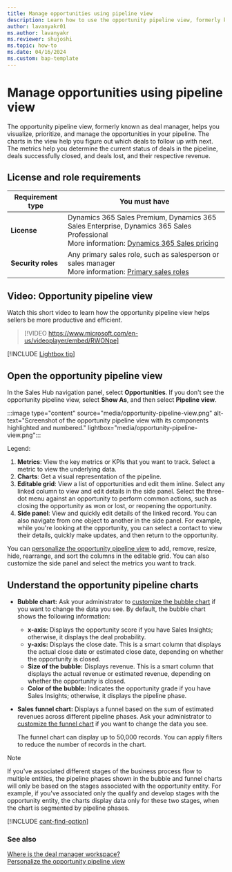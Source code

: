 ```yaml
---
title: Manage opportunities using pipeline view 
description: Learn how to use the opportunity pipeline view, formerly known as deal manager, to visualize, prioritize, and manage the opportunities in your pipeline.
author: lavanyakr01
ms.author: lavanyakr
ms.reviewer: shujoshi
ms.topic: how-to 
ms.date: 04/16/2024
ms.custom: bap-template 
---
```


# Manage opportunities using pipeline view

The opportunity pipeline view, formerly known as deal manager, helps you visualize, prioritize, and manage the opportunities in your pipeline. The charts in the view help you figure out which deals to follow up with next. The metrics help you determine the current status of deals in the pipeline, deals successfully closed, and deals lost, and their respective revenue.

## License and role requirements

| Requirement type | You must have |  
|-----------------------|---------|
| **License** | Dynamics 365 Sales Premium, Dynamics 365 Sales Enterprise, Dynamics 365 Sales Professional <br>More information: [Dynamics 365 Sales pricing](https://dynamics.microsoft.com/sales/pricing/) |
| **Security roles** | Any primary sales role, such as salesperson or sales manager<br>More information: [Primary sales roles](security-roles-for-sales.md#primary-sales-roles) |

## Video: Opportunity pipeline view

Watch this short video to learn how the opportunity pipeline view helps sellers be more productive and efficient.  

> [!VIDEO https://www.microsoft.com/en-us/videoplayer/embed/RWONpe]

[!INCLUDE [Lightbox tip](~/../shared-content/shared/lightbox-tip.md)]

## Open the opportunity pipeline view  

In the Sales Hub navigation panel, select **Opportunities**. If you don't see the opportunity pipeline view, select **Show As**, and then select **Pipeline view**.

:::image type="content" source="media/opportunity-pipeline-view.png" alt-text="Screenshot of the opportunity pipeline view with its components highlighted and numbered." lightbox="media/opportunity-pipeline-view.png":::

Legend:

1. **Metrics**: View the key metrics or KPIs that you want to track. Select a metric to view the underlying data.
1. **Charts**: Get a visual representation of the pipeline.
1. **Editable grid**: View a list of opportunities and edit them inline. Select any linked column to view and edit details in the side panel. Select the three-dot menu against an opportunity to perform common actions, such as closing the opportunity as won or lost, or reopening the opportunity.
1. **Side panel**: View and quickly edit details of the linked record. You can also navigate from one object to another in the side panel. For example, while you're looking at the opportunity, you can select a contact to view their details, quickly make updates, and then return to the opportunity.  

You can [personalize the opportunity pipeline view](personalize-pipeline-view.md) to add, remove, resize, hide, rearrange, and sort the columns in the editable grid. You can also customize the side panel and select the metrics you want to track.

## Understand the opportunity pipeline charts

- **Bubble chart:** Ask your administrator to [customize the bubble chart](opportunity-pipeline-view-for-admins.md#customize-the-bubble-chart) if you want to change the data you see. By default, the bubble chart shows the following information:

  - **x-axis:** Displays the opportunity score if you have Sales Insights; otherwise, it displays the deal probability.
  - **y-axis:** Displays the close date. This is a smart column that displays the actual close date or estimated close date, depending on whether the opportunity is closed.
  - **Size of the bubble:** Displays revenue. This is a smart column that displays the actual revenue or estimated revenue, depending on whether the opportunity is closed.
  - **Color of the bubble:** Indicates the opportunity grade if you have Sales Insights; otherwise, it displays the pipeline phase.

- **Sales funnel chart:** Displays a funnel based on the sum of estimated revenues across different pipeline phases. Ask your administrator to [customize the funnel chart](opportunity-pipeline-view-for-admins.md#customize-the-funnel-chart) if you want to change the data you see.

  The funnel chart can display up to 50,000 records. You can apply filters to reduce the number of records in the chart.

> [!NOTE]
> If you've associated different stages of the business process flow to multiple entities, the pipeline phases shown in the bubble and funnel charts will only be based on the stages associated with the opportunity entity. For example, if you've associated only the qualify and develop stages with the opportunity entity, the charts display data only for these two stages, when the chart is segmented by pipeline phases.

[!INCLUDE [cant-find-option](../includes/cant-find-option.md)]

### See also

[Where is the deal manager workspace?](faq-sales.yml#where-is-the-deal-manager-workspace)  
[Personalize the opportunity pipeline view](personalize-pipeline-view.md)
